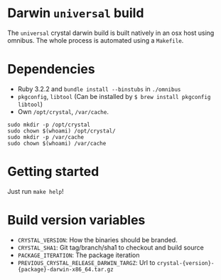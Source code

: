 # Darwin `universal` build

The `universal` crystal darwin build is built natively in an osx host using omnibus.
The whole process is automated using a `Makefile`.

# Dependencies

* Ruby 3.2.2 and `bundle install --binstubs` in `./omnibus`
* `pkgconfig`, `libtool` (Can be installed by `$ brew install pkgconfig libtool`)
* Own `/opt/crystal`, `/var/cache`.

```
sudo mkdir -p /opt/crystal
sudo chown $(whoami) /opt/crystal/
sudo mkdir -p /var/cache
sudo chown $(whoami) /var/cache
```

# Getting started

Just run `make help`!

# Build version variables

* `CRYSTAL_VERSION`: How the binaries should be branded.
* `CRYSTAL_SHA1`: Git tag/branch/sha1 to checkout and build source
* `PACKAGE_ITERATION`: The package iteration
* `PREVIOUS_CRYSTAL_RELEASE_DARWIN_TARGZ`: Url to `crystal-{version}-{package}-darwin-x86_64.tar.gz`
